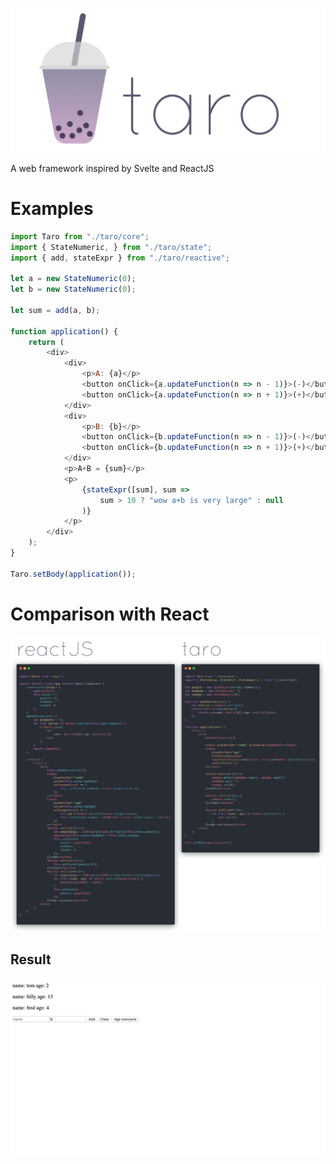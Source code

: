 ![logo](https://github.com/iahuang/taro/raw/master/readme_assets/taro.png)

A web framework inspired by Svelte and ReactJS

# Examples

```js
import Taro from "./taro/core";
import { StateNumeric, } from "./taro/state";
import { add, stateExpr } from "./taro/reactive";

let a = new StateNumeric(0);
let b = new StateNumeric(0);

let sum = add(a, b);

function application() {
    return (
        <div>
            <div>
                <p>A: {a}</p>
                <button onClick={a.updateFunction(n => n - 1)}>(-)</button>
                <button onClick={a.updateFunction(n => n + 1)}>(+)</button>
            </div>
            <div>
                <p>B: {b}</p>
                <button onClick={b.updateFunction(n => n - 1)}>(-)</button>
                <button onClick={b.updateFunction(n => n + 1)}>(+)</button>
            </div>
            <p>A+B = {sum}</p>
            <p>
                {stateExpr([sum], sum =>
                    sum > 10 ? "wow a+b is very large" : null
                )}
            </p>
        </div>
    );
}

Taro.setBody(application());
```

# Comparison with React

![logo](https://github.com/iahuang/taro/raw/master/readme_assets/compare.png)

## Result

![result](https://github.com/iahuang/taro/raw/master/readme_assets/compare_result.png)
